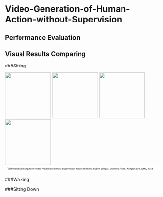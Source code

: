 Video-Generation-of-Human-Action-without-Supervision
==========
Performance Evaluation
----------

Visual Results Comparing
----------
###Sitting

<img src="result/fake_sitting_epoch-0.gif" width="150" height="150" style="float:middle;">
<img src="result/fake_sitting_epoch-1.gif" width="150" height="150" style="float:middle;">
<img src="result/fake_sitting_epoch-2.gif" width="150" height="150" style="float:middle;">
<img src="result/fake_sitting_epoch-4.gif" width="150" height="150" style="float:middle;">

<img src="result/4.png" alt="overview" style="float:middle;">

###Walking

###Sitting Down
